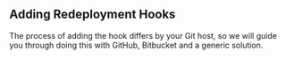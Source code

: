 <!-- post: -->


## Adding Redeployment Hooks

The process of adding the hook differs by your Git host, so we will guide you through doing this with GitHub, Bitbucket and a generic solution.

